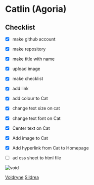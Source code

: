 # Catlin (Agoria)
## Checklist

- [x] make github account
  
- [x] make repository

- [x] make title with name

- [x] upload image

- [x] make checklist

- [x] add link

- [x] add colour to Cat

- [x] change text size on cat

- [x] change text font on Cat

- [x] Center text on Cat

- [x] Add image to Cat

- [x] Add hyperlink from Cat to Homepage

- [ ] ad css sheet to html file

![void](https://pics.craiyon.com/2023-11-28/3qdNaUtnSc2p4kfBKNy3ug.webp)


[Voldryne](https://chocomelody1.github.io/Cat/)
[Sildrea](https://chocomelody1.github.io/Sildrea/)

